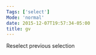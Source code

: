 ```yaml
---
Tags: ['select']
Mode: 'normal'
date: 2015-12-07T19:57:34-05:00
title: gv
---
```


Reselect previous selection
